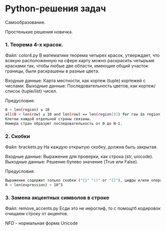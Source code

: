 # Python-решения задач
Самообразование.

Простенькие решения новичка.

### 1. Теорема 4-х красок.
Файл: color4.py
В математике теорема четырех красок, утверждает, что всякую расположенную на сфере карту можно раскрасить четырьмя красками так, чтобы любые две области, имеющие общий участок границы, были раскрашены в разные цвета.

Входные данные: Карта местности, как кортеж (tuple) кортежей с числами.
Выходные данные: Последовательность цветов, как кортеж/список (tuple/list) чисел.

Предусловия: 
```sh
0 < len(region) ≤ 10
all(0 < len(row) ≤ 10 and len(row) == len(region[0]) for row in region)
Клетки каждой отдельной страны связаны.
Номера стран образуют последовательность от 0 до N-1.
```

### 2. Скобки
Файл: brackets.py
На каждую открытую скобку, должна быть закрытая.

Входные данные: Выражение для проверки, как строка (str, unicode).
Выходные данные: Решение булево значение (True или False).

Предусловия: 
```sh
Выражение содержит только скобки ("{}" "()" or "[]"), цифры и/или операторы ("+" "-" "*" "/").
0 < len(expression) < 10^3
```

### 3. Замена акцентных символов в строке
Файл: remove_accents.py
Есди это не иероглиф, то с помощтб кодировок очищаем строку от акцентов.

NFD - нормальная форма Unicode

```
